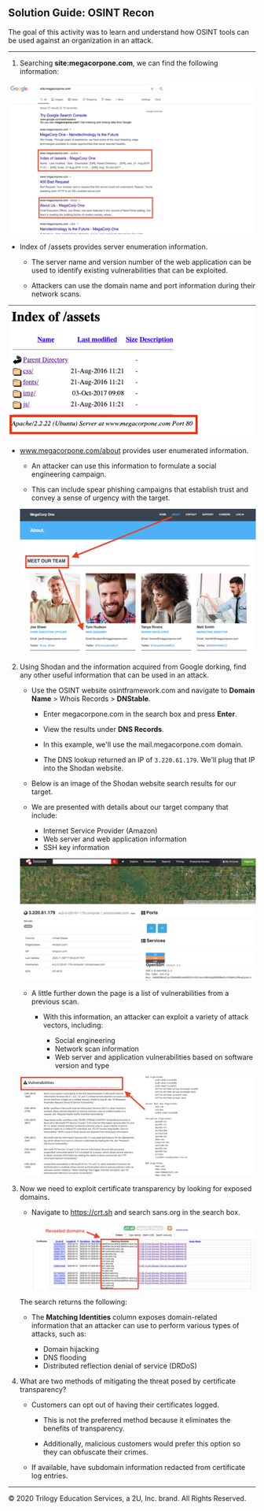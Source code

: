 ## Solution Guide: OSINT Recon

 The goal of this activity was to learn and understand how OSINT tools can be used against an organization in an attack.


---

1. Searching **site:megacorpone.com**, we can find the following information:

 ![index](../../../Images/index.png)

  - Index of /assets provides server enumeration information.

    - The server name and version number of the web application can be used to identify existing vulnerabilities that can be exploited.

     - Attackers can use the domain name and port information during their network scans.

   ![Server Info](../../../Images/GHACK_SERVER_INFO.png)

- www.megacorpone.com/about provides user enumerated information.

   - An attacker can use this information to formulate a social engineering campaign.

   - This can include spear phishing campaigns that establish trust and convey a sense of urgency with the target.

    ![User Info](Images/GHACK_USER_INFO.png)


2. Using Shodan and the information acquired from Google dorking, find any other useful information that can be used in an attack.
  
   - Use the OSINT website osintframework.com and navigate to **Domain Name** > Whois Records > **DNStable**.

     - Enter megacorpone.com in the search box and press **Enter**.

     - View the results under **DNS Records**.

     - In this example, we'll use the mail.megacorpone.com domain.

     - The DNS lookup returned an IP of `3.220.61.179`. We'll plug that IP into the Shodan website.

    - Below is an image of the Shodan website search results for our target.
    
    - We are presented with details about our target company that include:
    
      - Internet Service Provider (Amazon)
      - Web server and web application information
      - SSH key information
   
     ![Shodan 1](Images/SHODAN_IO.png)


    - A little further down the page is a list of vulnerabilities from a previous scan.
    
      - With this information, an attacker can exploit a variety of attack vectors, including:
    
        - Social engineering
        - Network scan information
        - Web server and application vulnerabilities based on software version and type 

   ![Shodan 2](Images/SHODAN_IO_2.png)


3. Now we need to exploit certificate transparency by looking for exposed domains.

    - Navigate to https://crt.sh and search sans.org in the search box. 
      
      ![CERT.SH Results](Images/CERT_SH_2.png)

     The search returns the following: 
  
    - The **Matching Identities** column exposes domain-related information that an attacker can use to perform various types of attacks, such as:
    
      - Domain hijacking
      - DNS flooding
      - Distributed reflection denial of service (DRDoS)
  
4. What are two methods of mitigating the threat posed by certificate transparency?
  
    - Customers can opt out of having their certificates logged.
    
      - This is not the preferred method because it eliminates the benefits of transparency.

      - Additionally, malicious customers would prefer this option so they can obfuscate their crimes.
    
    - If available, have subdomain information redacted from certificate log entries.


---
© 2020 Trilogy Education Services, a 2U, Inc. brand. All Rights Reserved.
